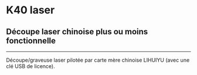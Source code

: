 # K40 laser
## Découpe laser chinoise plus ou moins fonctionnelle

***

Découpe/graveuse laser pilotée par carte mère chinoise LIHUIYU (avec une clé USB de licence).